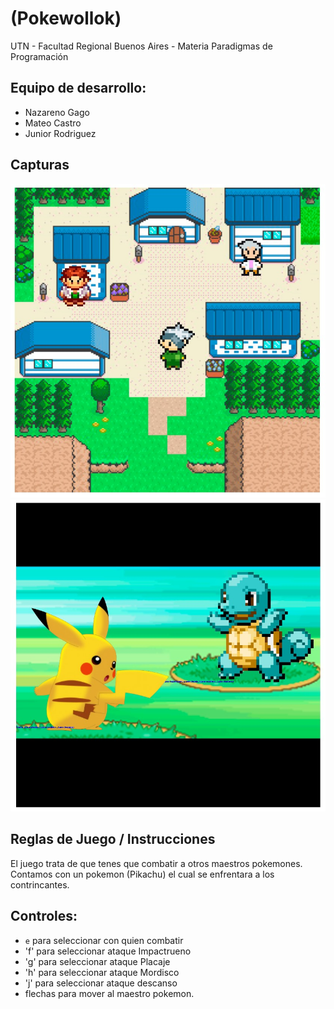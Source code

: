 #  (Pokewollok) 

UTN - Facultad Regional Buenos Aires - Materia Paradigmas de Programación

## Equipo de desarrollo: 

- Nazareno Gago
- Mateo Castro
- Junior Rodriguez
 

## Capturas 
![captura1](https://github.com/pdepjm/2024-o-tpjuego-laalmironeta/blob/main/assets/captura1.jpg "Logo Title Text 1")
![captura2](https://github.com/pdepjm/2024-o-tpjuego-laalmironeta/blob/main/assets/captura2.jpg "Logo Title Text 1")
## Reglas de Juego / Instrucciones
El juego trata de que tenes que combatir a otros maestros pokemones.
Contamos con un pokemon (Pikachu) el cual se enfrentara a los contrincantes.

## Controles:

- `e` para seleccionar con quien combatir
- 'f' para seleccionar ataque Impactrueno
- 'g' para seleccionar ataque Placaje
- 'h' para seleccionar ataque Mordisco
- 'j' para seleccionar ataque descanso
- flechas para mover al maestro pokemon.

